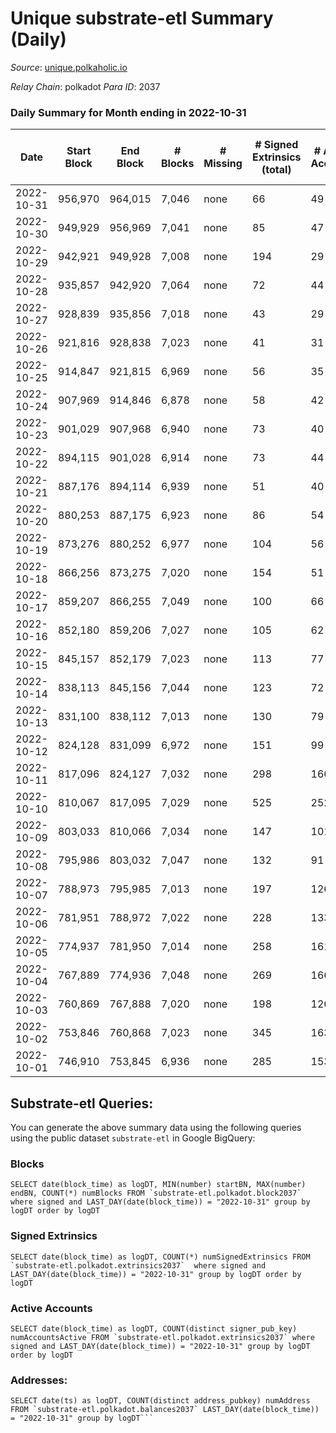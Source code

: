 # Unique substrate-etl Summary (Daily)

_Source_: [unique.polkaholic.io](https://unique.polkaholic.io)

*Relay Chain*: polkadot
*Para ID*: 2037



### Daily Summary for Month ending in 2022-10-31


| Date | Start Block | End Block | # Blocks | # Missing | # Signed Extrinsics (total) | # Active Accounts | # Addresses with Balances | # Events | # Transfers | # XCM Transfers In | # XCM Transfers Out |
| ---- | ----------- | --------- | -------- | --------- | --------------------------- | ----------------- | ------------------------- | -------- | ----------- | ------------------ | ------------------- |
| 2022-10-31 | 956,970 | 964,015 | 7,046 | none | 66 | 49 | 15,593 | 15,421 | 37  |   |   |
| 2022-10-30 | 949,929 | 956,969 | 7,041 | none | 85 | 47 | 15,587 | 15,500 | 62  |   |   |
| 2022-10-29 | 942,921 | 949,928 | 7,008 | none | 194 | 29 | 15,584 | 15,987 | 179  |   |   |
| 2022-10-28 | 935,857 | 942,920 | 7,064 | none | 72 | 44 |  | 15,598 | 35  |   |   |
| 2022-10-27 | 928,839 | 935,856 | 7,018 | none | 43 | 29 | 15,555 | 15,384 | 22  |   |   |
| 2022-10-26 | 921,816 | 928,838 | 7,023 | none | 41 | 31 | 15,527 | 15,291 | 25  |   |   |
| 2022-10-25 | 914,847 | 921,815 | 6,969 | none | 56 | 35 | 15,522 | 15,258 | 27  |   |   |
| 2022-10-24 | 907,969 | 914,846 | 6,878 | none | 58 | 42 | 15,507 | 15,069 | 36  |   |   |
| 2022-10-23 | 901,029 | 907,968 | 6,940 | none | 73 | 40 | 15,492 | 15,243 | 54  |   |   |
| 2022-10-22 | 894,115 | 901,028 | 6,914 | none | 73 | 44 | 15,480 | 15,177 | 43  |   |   |
| 2022-10-21 | 887,176 | 894,114 | 6,939 | none | 51 | 40 |  | 15,194 | 31  |   |   |
| 2022-10-20 | 880,253 | 887,175 | 6,923 | none | 86 | 54 |  | 15,284 | 56  |   |   |
| 2022-10-19 | 873,276 | 880,252 | 6,977 | none | 104 | 56 |  | 15,594 | 72  |   |   |
| 2022-10-18 | 866,256 | 873,275 | 7,020 | none | 154 | 51 | 15,447 | 15,845 | 121  |   |   |
| 2022-10-17 | 859,207 | 866,255 | 7,049 | none | 100 | 66 |  | 15,622 | 59  |   |   |
| 2022-10-16 | 852,180 | 859,206 | 7,027 | none | 105 | 62 | 15,428 | 15,577 | 63  |   |   |
| 2022-10-15 | 845,157 | 852,179 | 7,023 | none | 113 | 77 | 15,420 | 15,609 | 61  |   |   |
| 2022-10-14 | 838,113 | 845,156 | 7,044 | none | 123 | 72 | 15,413 | 15,749 | 66  |   |   |
| 2022-10-13 | 831,100 | 838,112 | 7,013 | none | 130 | 79 | 15,400 | 15,674 | 66  |   |   |
| 2022-10-12 | 824,128 | 831,099 | 6,972 | none | 151 | 99 | 15,389 | 15,695 | 89  |   |   |
| 2022-10-11 | 817,096 | 824,127 | 7,032 | none | 298 | 166 | 15,380 | 16,635 | 183  |   |   |
| 2022-10-10 | 810,067 | 817,095 | 7,029 | none | 525 | 252 | 15,330 | 17,853 | 342  |   |   |
| 2022-10-09 | 803,033 | 810,066 | 7,034 | none | 147 | 101 | 15,239 | 15,809 | 66  |   |   |
| 2022-10-08 | 795,986 | 803,032 | 7,047 | none | 132 | 91 | 15,229 | 15,758 | 66  |   |   |
| 2022-10-07 | 788,973 | 795,985 | 7,013 | none | 197 | 126 | 15,222 | 16,027 | 112  |   |   |
| 2022-10-06 | 781,951 | 788,972 | 7,022 | none | 228 | 133 | 15,207 | 16,217 | 146  |   |   |
| 2022-10-05 | 774,937 | 781,950 | 7,014 | none | 258 | 161 | 15,181 | 16,423 | 159  |   |   |
| 2022-10-04 | 767,889 | 774,936 | 7,048 | none | 269 | 166 | 15,141 | 16,477 | 159  |   |   |
| 2022-10-03 | 760,869 | 767,888 | 7,020 | none | 198 | 126 |  | 16,049 | 109  |   |   |
| 2022-10-02 | 753,846 | 760,868 | 7,023 | none | 345 | 163 |  | 16,907 | 253  |   |   |
| 2022-10-01 | 746,910 | 753,845 | 6,936 | none | 285 | 153 |  | 16,366 | 198  |   |   |

## Substrate-etl Queries:
You can generate the above summary data using the following queries using the public dataset `substrate-etl` in Google BigQuery:


### Blocks
```
SELECT date(block_time) as logDT, MIN(number) startBN, MAX(number) endBN, COUNT(*) numBlocks FROM `substrate-etl.polkadot.block2037`  where signed and LAST_DAY(date(block_time)) = "2022-10-31" group by logDT order by logDT
```


### Signed Extrinsics
```
SELECT date(block_time) as logDT, COUNT(*) numSignedExtrinsics FROM `substrate-etl.polkadot.extrinsics2037`  where signed and LAST_DAY(date(block_time)) = "2022-10-31" group by logDT order by logDT
```


### Active Accounts
```
SELECT date(block_time) as logDT, COUNT(distinct signer_pub_key) numAccountsActive FROM `substrate-etl.polkadot.extrinsics2037` where signed and LAST_DAY(date(block_time)) = "2022-10-31" group by logDT order by logDT
```


### Addresses:
```
SELECT date(ts) as logDT, COUNT(distinct address_pubkey) numAddress FROM `substrate-etl.polkadot.balances2037` LAST_DAY(date(block_time)) = "2022-10-31" group by logDT```

